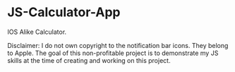 # JS-Calculator-App
IOS Alike Calculator.
<p></p>
Disclaimer: I do not own copyright to the notification bar icons. They belong to Apple. The goal of this non-profitable project is to demonstrate my JS skills at the time of creating and working on this project.
